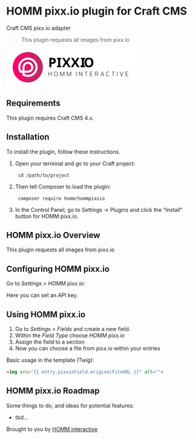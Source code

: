# HOMM pixx.io plugin for Craft CMS

Craft CMS pixx.io adapter

> This plugin requests all images from pixx.io

![Screenshot](resources/img/plugin-logo.svg)

## Requirements

This plugin requires Craft CMS 4.x.

## Installation

To install the plugin, follow these instructions.

1. Open your terminal and go to your Craft project:

        cd /path/to/project

2. Then tell Composer to load the plugin:

        composer require homm/hommpixxio

3. In the Control Panel, go to Settings → Plugins and click the “Install” button for HOMM pixx.io.

## HOMM pixx.io Overview

This plugin requests all images from pixx.io

## Configuring HOMM pixx.io

Go to _Settings > HOMM pixx.io_:

Here you can set an API key.

## Using HOMM pixx.io

1. Go to _Settings > Fields_ and create a new field.
2. Within the _Field Type_ choose _HOMM pixx.io_
3. Assign the field to a section
4. Now you can choose a file from pixx.io within your entries

Basic usage in the template (Twig):

```html
<img src="{{ entry.pixxioField.originalFileURL }}" alt="">
```

## HOMM pixx.io Roadmap

Some things to do, and ideas for potential features:

* tbd...

Brought to you by [HOMM interactive](https://github.com/HOMMinteractive)
